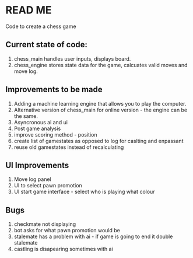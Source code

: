 # READ ME

Code to create a chess game

## Current state of code:
1. chess_main handles user inputs, displays board.
2. chess_engine stores state data for the game, calcuates valid moves and move log.

## Improvements to be made

1. Adding a machine learning engine that allows you to play the computer.
2. Alternative version of chess_main for online version - the engine can be the same.
3. Asyncronous ai and ui
4. Post game analysis
5. improve scoring method - position
6. create list of gamestates as opposed to log for caslting and enpassant
7. reuse old gamestates instead of recalculating
## UI Improvements
1. Move log panel
2. UI to select pawn promotion
3. UI start game interface - select who is playing what colour

## Bugs

1. checkmate not displaying
2. bot asks for what pawn promotion would be
3. stalemate has a problem with ai - if game is going to end it double stalemate
4. castling is disapearing sometimes with ai